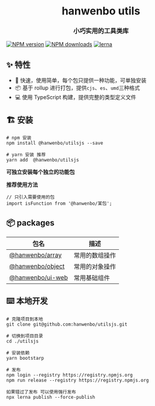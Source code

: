 <h1 align="center">hanwenbo utils</h1>

<h3 align="center">小巧实用的工具类库</h3>

[![NPM version](https://img.shields.io/npm/v/@hanwenbo/utilsjs.svg?style=flat)](https://npmjs.org/package/@hanwenbo/utilsjs)
[![NPM downloads](http://img.shields.io/npm/dm/@hanwenbo/utilsjs.svg?style=flat)](https://npmjs.org/package/@hanwenbo/utilsjs)
[![lerna](https://img.shields.io/badge/maintained%20with-lerna-cc00ff.svg)](https://lerna.js.org)

## ✨ 特性

- 🚀 快速，使用简单，每个包只提供一种功能，可单独安装
- 📦 基于 rollup 进行打包，提供`cjs`、`es`、`umd`三种格式
- 💻 使用 TypeScript 构建，提供完整的类型定义文件

## 🏗 安装

```
# npm 安装
npm install @hanwenbo/utilsjs --save

# yarn 安装 推荐
yarn add  @hanwenbo/utilsjs
```

**可独立安装每个独立的功能包**

**推荐使用方法**

```
// 只引入需要使用的包
import isFunction from '@hanwenbo/某包';
```

## 📦 packages

<!-- start-directory -->
|包名|描述|
|---|---|
|[@hanwenbo/array](https://github.com/hanwenbo/utilsjs/tree/master/./packages/array/)|常用的数组操作|
|[@hanwenbo/object](https://github.com/hanwenbo/utilsjs/tree/master/./packages/object/)|常用的对象操作|
|[@hanwenbo/ui-web](https://github.com/hanwenbo/utilsjs/tree/master/./packages/ui-web/)|常用基础组件|

<!-- end-directory -->

## ⌨️ 本地开发

```
# 克隆项目到本地
git clone git@github.com:hanwenbo/utilsjs.git

# 切换到项目目录
cd ./utilsjs

# 安装依赖
yarn bootstarp

# 发布
npm login --registry https://registry.npmjs.org
npm run release --registry https://registry.npmjs.org

如果错过了发布 可以使用强行发布
npx lerna publish --force-publish
```

